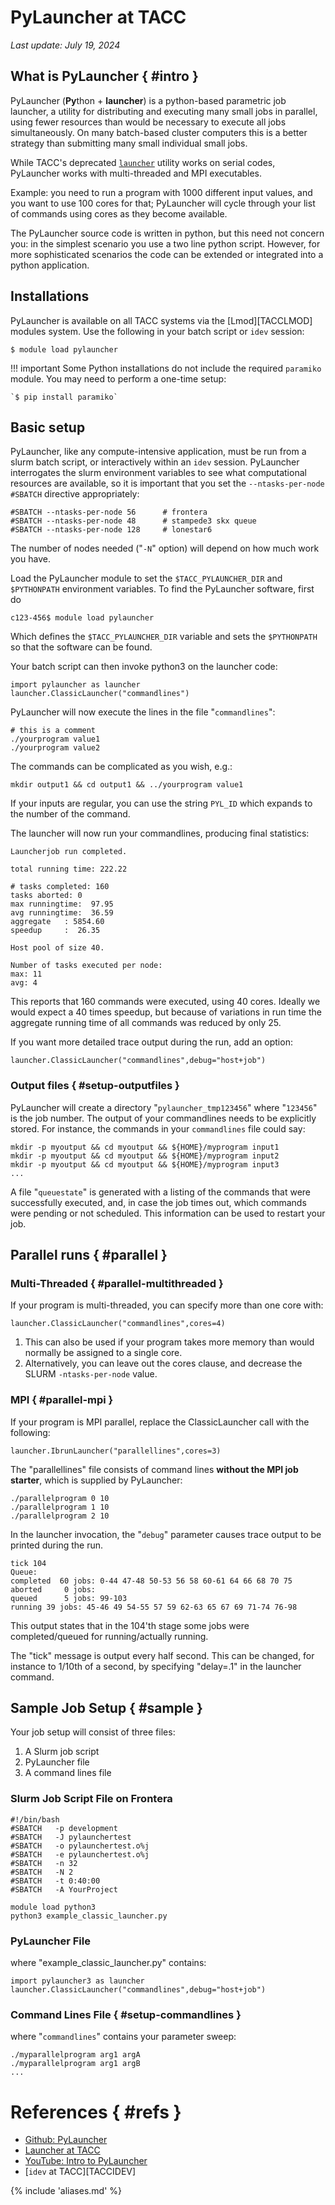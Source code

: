 # PyLauncher at TACC
*Last update: July 19, 2024*

## What is PyLauncher { #intro }

PyLauncher (**Py**thon + **launcher**) is a python-based parametric job launcher, a utility for distributing and executing many small jobs in parallel, using fewer  resources than would be necessary to execute all jobs simultaneously. On many batch-based cluster computers this is a better strategy than submitting many small individual small jobs.

While TACC's deprecated [`launcher`](../launcher) utility works on serial codes, PyLauncher works with multi-threaded and MPI executables.  

Example: you need to run a program with 1000 different input values, and you want to use 100 cores for that; PyLauncher will cycle through your list of commands using cores as they become available. 

The PyLauncher source code is written in python, but this need not concern you: in the simplest scenario you use a two line python script. However, for more sophisticated scenarios the code can be extended or integrated into a python application.

## Installations

PyLauncher is available on all TACC systems via the [Lmod][TACCLMOD] modules system.  Use the following in your batch script or `idev` session:

```cmd-line
$ module load pylauncher
```

!!! important
	Some Python installations do not include the required `paramiko` module.  You may need to perform a one-time setup:<br>

	`$ pip install paramiko`
 
## Basic setup

PyLauncher, like any compute-intensive application, must be run from a slurm batch script, or interactively within an `idev` session. PyLauncher interrogates the slurm environment variables to see what computational resources are available, so it is important that you set the `--ntasks-per-node` `#SBATCH` directive appropriately:

```job-script
#SBATCH --ntasks-per-node 56      # frontera
#SBATCH --ntasks-per-node 48      # stampede3 skx queue
#SBATCH --ntasks-per-node 128     # lonestar6
```

The number of nodes needed ("`-N`" option) will depend on how much work you have.

Load the PyLauncher module to set the `$TACC_PYLAUNCHER_DIR` and `$PYTHONPATH` environment variables. To find the PyLauncher software, first do

```cmd-line
c123-456$ module load pylauncher
```

Which defines the `$TACC_PYLAUNCHER_DIR` variable and sets the `$PYTHONPATH` so that the software can be found.

Your batch script can then invoke python3 on the launcher code:

```syntax
import pylauncher as launcher
launcher.ClassicLauncher("commandlines")
```

PyLauncher will now execute the lines in the file "`commandlines`":

```job-script
# this is a comment
./yourprogram value1
./yourprogram value2
```

The commands can be complicated as you wish, e.g.:

```job-script
mkdir output1 && cd output1 && ../yourprogram value1
```

If your inputs are regular, you can use the string `PYL_ID` which expands to the number of the command. 

The launcher will now run your commandlines, producing final statistics:

```syntax
Launcherjob run completed.

total running time: 222.22

# tasks completed: 160
tasks aborted: 0
max runningtime:  97.95
avg runningtime:  36.59
aggregate  	: 5854.60
speedup    	:  26.35

Host pool of size 40.

Number of tasks executed per node:
max: 11
avg: 4
```

This reports that 160 commands were executed, using 40 cores. Ideally we would expect a 40 times speedup, but because of variations in run time the aggregate running time of all commands was reduced by only 25.

If you want more detailed trace output during the run, add an option:

```syntax
launcher.ClassicLauncher("commandlines",debug="host+job")
```

### Output files { #setup-outputfiles }

PyLauncher will create a directory "`pylauncher_tmp123456`" where "`123456`" is the job number. The output of your commandlines needs to be explicitly stored. For instance, the commands in your `commandlines` file could say:

```syntax
mkdir -p myoutput && cd myoutput && ${HOME}/myprogram input1
mkdir -p myoutput && cd myoutput && ${HOME}/myprogram input2
mkdir -p myoutput && cd myoutput && ${HOME}/myprogram input3
...
```

A file "`queuestate`" is generated with a listing of the commands that were successfully executed, and, in case the job times out, which commands were pending or not scheduled. This information can be used to restart your job.

## Parallel runs { #parallel }

### Multi-Threaded { #parallel-multithreaded }

If your program is multi-threaded, you can specify more than one core with:

	launcher.ClassicLauncher("commandlines",cores=4)

1. This can also be used if your program takes more memory than would normally be assigned to a single core.  
2. Alternatively, you can leave out the cores clause, and decrease the SLURM `-ntasks-per-node` value.

### MPI { #parallel-mpi }

If your program is MPI parallel, replace the ClassicLauncher call with the following:

```syntax
launcher.IbrunLauncher("parallellines",cores=3)
```

The "parallellines" file consists of command lines **without the MPI job starter**, which is supplied by PyLauncher:

```syntax
./parallelprogram 0 10
./parallelprogram 1 10
./parallelprogram 2 10
```

In the launcher invocation, the "`debug`" parameter causes trace output to be printed during the run. 

```syntax
tick 104
Queue:
completed  60 jobs: 0-44 47-48 50-53 56 58 60-61 64 66 68 70 75
aborted 	0 jobs:
queued  	5 jobs: 99-103
running	39 jobs: 45-46 49 54-55 57 59 62-63 65 67 69 71-74 76-98
```

This output states that in the 104'th stage some jobs were completed/queued for running/actually running. 

The  "tick" message is output every half second. This can be changed, for instance to 1/10th of a second, by specifying "delay=.1" in the launcher command.

## Sample Job Setup { #sample }

Your job setup will consist of three files:

1. A Slurm job script
2. PyLauncher file
3. A command lines file

### Slurm Job Script File on Frontera

```job-script
#!/bin/bash
#SBATCH   -p development
#SBATCH   -J pylaunchertest
#SBATCH   -o pylaunchertest.o%j
#SBATCH   -e pylaunchertest.o%j
#SBATCH   -n 32
#SBATCH   -N 2
#SBATCH   -t 0:40:00
#SBATCH   -A YourProject

module load python3
python3 example_classic_launcher.py
```

### PyLauncher File

where "example_classic_launcher.py" contains:

```syntax
import pylauncher3 as launcher
launcher.ClassicLauncher("commandlines",debug="host+job")
```

### Command Lines File { #setup-commandlines } 

where "`commandlines`" contains your parameter sweep:

```job-script
./myparallelprogram arg1 argA
./myparallelprogram arg1 argB
...
```

# References { #refs }

* [Github: PyLauncher](https://github.com/TACC/pylauncher)
* [Launcher at TACC](https://docs.tacc.utexas.edu/software/launcher)
* [YouTube: Intro to PyLauncher](https://www.youtube.com/watch?v=-zIO8GY7ev8)
* [`idev` at TACC][TACCIDEV]


{% include 'aliases.md' %}
